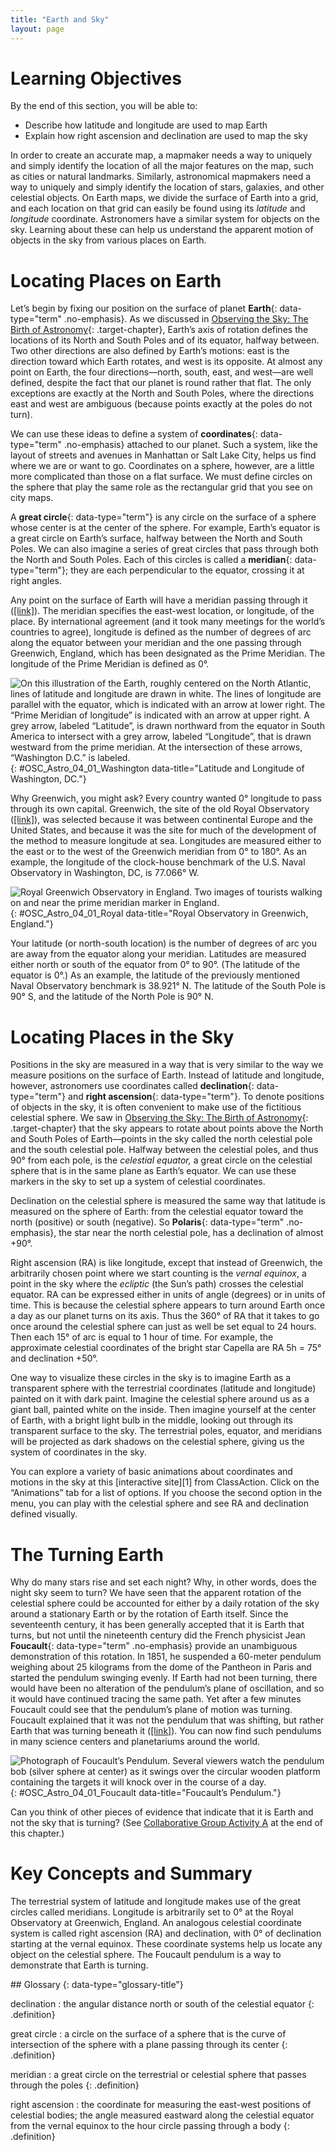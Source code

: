 ```yaml
---
title: "Earth and Sky"
layout: page
---
```



# Learning Objectives

By the end of this section, you will be able to:

* Describe how latitude and longitude are used to map Earth
* Explain how right ascension and declination are used to map the sky

In order to create an accurate map, a mapmaker needs a way to uniquely and simply identify the location of all the major features on the map, such as cities or natural landmarks. Similarly, astronomical mapmakers need a way to uniquely and simply identify the location of stars, galaxies, and other celestial objects. On Earth maps, we divide the surface of Earth into a grid, and each location on that grid can easily be found using its *latitude* and *longitude* coordinate. Astronomers have a similar system for objects on the sky. Learning about these can help us understand the apparent motion of objects in the sky from various places on Earth.

# Locating Places on Earth

Let’s begin by fixing our position on the surface of planet **Earth**{: data-type="term" .no-emphasis}. As we discussed in [Observing the Sky: The Birth of Astronomy](/m59769){: .target-chapter}, Earth’s axis of rotation defines the locations of its North and South Poles and of its equator, halfway between. Two other directions are also defined by Earth’s motions: east is the direction toward which Earth rotates, and west is its opposite. At almost any point on Earth, the four directions—north, south, east, and west—are well defined, despite the fact that our planet is round rather that flat. The only exceptions are exactly at the North and South Poles, where the directions east and west are ambiguous (because points exactly at the poles do not turn).

We can use these ideas to define a system of **coordinates**{: data-type="term" .no-emphasis} attached to our planet. Such a system, like the layout of streets and avenues in Manhattan or Salt Lake City, helps us find where we are or want to go. Coordinates on a sphere, however, are a little more complicated than those on a flat surface. We must define circles on the sphere that play the same role as the rectangular grid that you see on city maps.

A **great circle**{: data-type="term"} is any circle on the surface of a sphere whose center is at the center of the sphere. For example, Earth’s equator is a great circle on Earth’s surface, halfway between the North and South Poles. We can also imagine a series of great circles that pass through both the North and South Poles. Each of this circles is called a **meridian**{: data-type="term"}; they are each perpendicular to the equator, crossing it at right angles.

Any point on the surface of Earth will have a meridian passing through it ([\[link\]](#OSC_Astro_04_01_Washington)). The meridian specifies the east-west location, or longitude, of the place. By international agreement (and it took many meetings for the world’s countries to agree), longitude is defined as the number of degrees of arc along the equator between your meridian and the one passing through Greenwich, England, which has been designated as the Prime Meridian. The longitude of the Prime Meridian is defined as 0°.

 ![On this illustration of the Earth, roughly centered on the North Atlantic, lines of latitude and longitude are drawn in white. The lines of longitude are parallel with the equator, which is indicated with an arrow at lower right. The &#x201C;Prime Meridian of longitude&#x201D; is indicated with an arrow at upper right. A grey arrow, labeled &#x201C;Latitude&#x201D;, is drawn northward from the equator in South America to intersect with a grey arrow, labeled &#x201C;Longitude&#x201D;, that is drawn westward from the prime meridian. At the intersection of these arrows, &#x201C;Washington D.C.&#x201D; is labeled.](../resources/OSC_Astro_04_01_Washington.jpg "We use latitude and longitude to find cities like Washington, DC, on a globe. Latitude is the number of degrees north or south of the equator, and longitude is the number of degrees east or west of the Prime Meridian. Washington, DC&#x2019;s coordinates are 38&#xB0; N and 77&#xB0; W."){: #OSC_Astro_04_01_Washington data-title="Latitude and Longitude of Washington, DC."}

Why Greenwich, you might ask? Every country wanted 0° longitude to pass through its own capital. Greenwich, the site of the old Royal Observatory ([\[link\]](#OSC_Astro_04_01_Royal)), was selected because it was between continental Europe and the United States, and because it was the site for much of the development of the method to measure longitude at sea. Longitudes are measured either to the east or to the west of the Greenwich meridian from 0° to 180°. As an example, the longitude of the clock-house benchmark of the U.S. Naval Observatory in Washington, DC, is 77.066° W.

 ![Royal Greenwich Observatory in England. Two images of tourists walking on and near the prime meridian marker in England.](../resources/OSC_Astro_04_01_Royal.jpg "At the internationally agreed-upon zero point of longitude at the Royal Observatory Greenwich, tourists can stand and straddle the exact line where longitude &#x201C;begins.&#x201D;(credit left: modification of work by &#x201C;pdbreen&#x201D;/Flickr; credit right: modification of work by Ben Sutherland)"){: #OSC_Astro_04_01_Royal data-title="Royal Observatory in Greenwich, England."}

Your latitude (or north-south location) is the number of degrees of arc you are away from the equator along your meridian. Latitudes are measured either north or south of the equator from 0° to 90°. (The latitude of the equator is 0°.) As an example, the latitude of the previously mentioned Naval Observatory benchmark is 38.921° N. The latitude of the South Pole is 90° S, and the latitude of the North Pole is 90° N.

# Locating Places in the Sky

Positions in the sky are measured in a way that is very similar to the way we measure positions on the surface of Earth. Instead of latitude and longitude, however, astronomers use coordinates called **declination**{: data-type="term"} and **right ascension**{: data-type="term"}. To denote positions of objects in the sky, it is often convenient to make use of the fictitious celestial sphere. We saw in [Observing the Sky: The Birth of Astronomy](/m59769){: .target-chapter} that the sky appears to rotate about points above the North and South Poles of Earth—points in the sky called the north celestial pole and the south celestial pole. Halfway between the celestial poles, and thus 90° from each pole, is the *celestial equator,* a great circle on the celestial sphere that is in the same plane as Earth’s equator. We can use these markers in the sky to set up a system of celestial coordinates.

Declination on the celestial sphere is measured the same way that latitude is measured on the sphere of Earth: from the celestial equator toward the north (positive) or south (negative). So **Polaris**{: data-type="term" .no-emphasis}, the star near the north celestial pole, has a declination of almost +90°.

Right ascension (RA) is like longitude, except that instead of Greenwich, the arbitrarily chosen point where we start counting is the *vernal equinox*, a point in the sky where the *ecliptic* (the Sun’s path) crosses the celestial equator. RA can be expressed either in units of angle (degrees) or in units of time. This is because the celestial sphere appears to turn around Earth once a day as our planet turns on its axis. Thus the 360° of RA that it takes to go once around the celestial sphere can just as well be set equal to 24 hours. Then each 15° of arc is equal to 1 hour of time. For example, the approximate celestial coordinates of the bright star Capella are RA 5h = 75° and declination +50°.

One way to visualize these circles in the sky is to imagine Earth as a transparent sphere with the terrestrial coordinates (latitude and longitude) painted on it with dark paint. Imagine the celestial sphere around us as a giant ball, painted white on the inside. Then imagine yourself at the center of Earth, with a bright light bulb in the middle, looking out through its transparent surface to the sky. The terrestrial poles, equator, and meridians will be projected as dark shadows on the celestial sphere, giving us the system of coordinates in the sky.

<div data-type="note" class="note astronomy link-to-learning" markdown="1">
You can explore a variety of basic animations about coordinates and motions in the sky at this [interactive site][1] from ClassAction. Click on the “Animations” tab for a list of options. If you choose the second option in the menu, you can play with the celestial sphere and see RA and declination defined visually.

</div>

# The Turning Earth

Why do many stars rise and set each night? Why, in other words, does the night sky seem to turn? We have seen that the apparent rotation of the celestial sphere could be accounted for either by a daily rotation of the sky around a stationary Earth or by the rotation of Earth itself. Since the seventeenth century, it has been generally accepted that it is Earth that turns, but not until the nineteenth century did the French physicist Jean **Foucault**{: data-type="term" .no-emphasis} provide an unambiguous demonstration of this rotation. In 1851, he suspended a 60-meter pendulum weighing about 25 kilograms from the dome of the Pantheon in Paris and started the pendulum swinging evenly. If Earth had not been turning, there would have been no alteration of the pendulum’s plane of oscillation, and so it would have continued tracing the same path. Yet after a few minutes Foucault could see that the pendulum’s plane of motion was turning. Foucault explained that it was not the pendulum that was shifting, but rather Earth that was turning beneath it ([\[link\]](#OSC_Astro_04_01_Foucault)). You can now find such pendulums in many science centers and planetariums around the world.

 ![Photograph of Foucault&#x2019;s Pendulum. Several viewers watch the pendulum bob (silver sphere at center) as it swings over the circular wooden platform containing the targets it will knock over in the course of a day.](../resources/OSC_Astro_04_01_Foucault.jpg "As Earth turns, the plane of oscillation of the Foucault pendulum shifts gradually so that over the course of 12 hours, all the targets in the circle at the edge of the wooden platform are knocked over in sequence. (credit: Manuel M. Vicente)"){: #OSC_Astro_04_01_Foucault data-title="Foucault&#x2019;s Pendulum."}

Can you think of other pieces of evidence that indicate that it is Earth and not the sky that is turning? (See [Collaborative Group Activity A](/m59790#fs-id1168047343535) at the end of this chapter.)

# Key Concepts and Summary

The terrestrial system of latitude and longitude makes use of the great circles called meridians. Longitude is arbitrarily set to 0° at the Royal Observatory at Greenwich, England. An analogous celestial coordinate system is called right ascension (RA) and declination, with 0° of declination starting at the vernal equinox. These coordinate systems help us locate any object on the celestial sphere. The Foucault pendulum is a way to demonstrate that Earth is turning.

<div data-type="glossary" markdown="1">
## Glossary
{: data-type="glossary-title"}

declination
: the angular distance north or south of the celestial equator
{: .definition}

great circle
: a circle on the surface of a sphere that is the curve of intersection of the sphere with a plane passing through its center
{: .definition}

meridian
: a great circle on the terrestrial or celestial sphere that passes through the poles
{: .definition}

right ascension
: the coordinate for measuring the east-west positions of celestial bodies; the angle measured eastward along the celestial equator from the vernal equinox to the hour circle passing through a body
{: .definition}

</div>



[1]: https://openstaxcollege.org/l/30anicoormot
